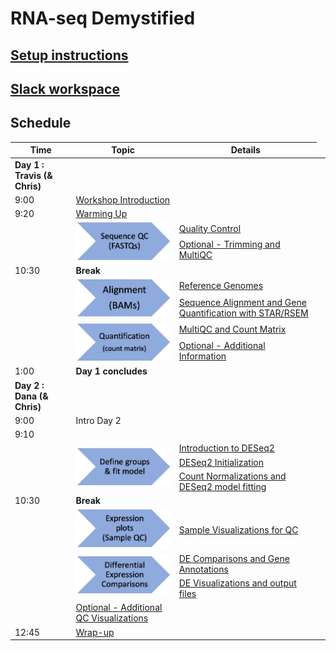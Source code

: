 # RNA-seq Demystified

## [Setup instructions](setup_instructions)

## [Slack workspace](https://umcoderspaces.slack.com)


## Schedule

| Time | Topic | Details |
| ---- | ----------------- | ---------- |
| **Day 1 : Travis (& Chris)** |
| 9:00 | [Workshop Introduction](html/Module00_Introduction.html)
| 9:20 | [Warming Up](html/Module01_Warming_Up.html)
|<td rowspan="2"><img src="images/wayfinder/wayfinder-04.png" width=200></td>|[Quality Control](html/Module02_QC.html) |
|  | [Optional - Trimming and MultiQC](html/Module02optional_Cutadapt_MultiQC.html) |
| 10:30 | **Break** ||
| <td rowspan="2"><img src="images/wayfinder/wayfinder-05.png" width=200></td> | [Reference Genomes](html/Module03_Reference_Genomes.html) |
|  | [Sequence Alignment and Gene Quantification with STAR/RSEM](html/Module04_Alignment.html) |
| <td rowspan="2"><img src="images/wayfinder/wayfinder-06.png" width=200></td> | [MultiQC and Count Matrix](html/Module05_MultiQC_and_Count_Matrix.html) |
|  | [Optional - Additional Information](html/Module05optional_Additional_Details.html) |
| 1:00 | **Day  1 concludes** |
| **Day 2 : Dana (& Chris)**|
| 9:00 | Intro Day 2 |
| 9:10 | |
| <td rowspan="3"><img src="images/wayfinder/wayfinder-07.png" width=200></td> | [Introduction to DESeq2](html/Module06_DEAnalysisSetup.html) |
|  | [DESeq2 Initialization](html/Module07_DESeq2Init.html) |
|  | [Count Normalizations and DESeq2 model fitting](html/Module08_DESeq2DE.html) |
| 10:30 | **Break** |
|  | <img src="images/wayfinder/wayfinder-08.png" width=200> | [Sample Visualizations for QC](html/Module09_SampleQCViz.html) |
| <td rowspan="2"><img src="images/wayfinder/wayfinder-09.png" width=200></td> | [DE Comparisons and Gene Annotations](html/Module10_DEComparisons.html) |
|  | [DE Visualizations and output files](html/Module11_DEVisualizations.html) |
|  | [Optional - Additional QC Visualizations](html/Module11X_BonusContent.html) |
| 12:45  | [Wrap-up](html/Module99_Wrap_up.html) |
